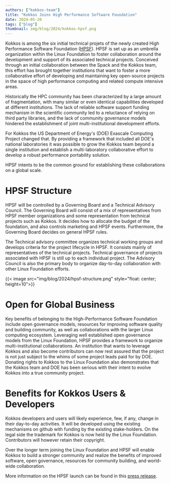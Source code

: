 ```yaml
---
authors: ["kokkos-team"]
title: "Kokkos Joins High Performance Software Foundation"
date: 2024-05-20
tags: ["blog"]
thumbnail: img/blog/2024/kokkos-hpsf.png
---
```


Kokkos is among the six initial technical projets of the newly created High Performance Software Foundation ([HPSF](https://hpsf.org)).
HPSF is set up as an umbrella organization within the Linux Foundation to foster collaboration around the development and support of its associated technical projects.
Conceived through an initial collaboration between the Spack and the Kokkos team, this effort has brought together institutions that want to foster a more collaborative effort of developing and maintaining key open-source projects in the space of high performance computing and related compute intensive areas.

Historically the HPC community has been characterized by a large amount of fragmentation, with many similar or even identical capabilities developed at different institutions.
The lack of reliable software support funding mechanism in the scientific community led to a reluctance of relying on third party libraries, and the lack of community governance models hindered the establishment of joint multi-institutional development efforts.

For Kokkos the US Department of Energy's (DOE) Exascale Computing Project changed that.
By providing a framework that included all DOE's national laboratories it was possible to grow the Kokkos team beyond a single institution and establish a multi-laboratory collaborative effort to develop a robust performance portability solution.

HPSF intents to be the common ground for establishing these collaborations on a global scale. 
 
# HPSF Structure

HPSF will be controlled by a Governing Board and a Technical Advisory Council.
The Governing Board will consist of a mix of representatives from HPSF member organizations and some representation from technical projects such as Kokkos.
It decides how to allocate the budget of the foundation, and also controls marketing and HPSF events.
Furthermore, the Governing Board decides on general HPSF rules.

The Technical advisory committee organizes technical working groups and develops criteria for the project lifecycle in HPSF. It consists mainly of representatives of the technical projects.
Technical governance of projects associated with HPSF is still up to each individual project.
The Advisory Council is also the primary body to organize day-to-day collaboration with other Linux Foundation efforts.

{{< image src="img/blog/2024/hpsf-structure.png" style="float: center; height=10">}}


# Open for Global Business

Key benefits of belonging to the High-Performance Software Foundation include open governance models, resources for improving software quality and building community, as well as collaborations with the larger Linux computing ecosystem.
Leveraging well established open governance models from the Linux Foundation, HPSF provides a framework to organize multi-institutional collaborations.
An institution that wants to leverage Kokkos and also become contributors can now rest assured that the project is not just subject to the whims of some project leads paid for by DOE.
Donating rights to Kokkos to the Linux Foundation also demonstrates that the Kokkos team and DOE has been serious with their intent to evolve Kokkos into a true community project.

# Benefits for Kokkos Users & Developers

Kokkos developers and users will likely experience, few, if any, change in their day-to-day activities.
It will be developed using the existing mechanisms on github with funding by the existing stake-holders.
On the legal side the trademark for Kokkos is now held by the Linux Foundation.
Contributors will however retain their copyright.

Over the longer term joining the Linux Foundation and HPSF will enable Kokkos to build a stronger community and realize the benefits of improved software, open governance, resources for community building, and world-wide collaboration.

More information on the HPSF launch can be found in this [press release](https://www.linuxfoundation.org/press/linux-foundation-announces-the-launch-of-the-high-performance-software-foundation).

